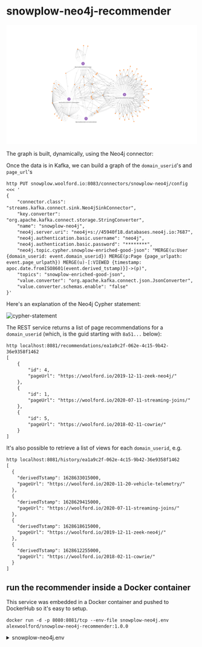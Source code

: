 # snowplow-neo4j-recommender

![user-page-graph](img/user-page-graph.svg)

The graph is built, dynamically, using the Neo4j connector:

Once the data is in Kafka, we can build a graph of the `domain_userid`'s and `page_url`'s

    http PUT snowplow.woolford.io:8083/connectors/snowplow-neo4j/config <<< '
    {
        "connector.class": "streams.kafka.connect.sink.Neo4jSinkConnector",
        "key.converter": "org.apache.kafka.connect.storage.StringConverter",
        "name": "snowplow-neo4j",
        "neo4j.server.uri": "neo4j+s://45940f18.databases.neo4j.io:7687",
        "neo4j.authentication.basic.username": "neo4j",
        "neo4j.authentication.basic.password": "********",
        "neo4j.topic.cypher.snowplow-enriched-good-json": "MERGE(u:User {domain_userid: event.domain_userid}) MERGE(p:Page {page_urlpath: event.page_urlpath}) MERGE(u)-[:VIEWED {timestamp: apoc.date.fromISO8601(event.derived_tstamp)}]->(p)",
        "topics": "snowplow-enriched-good-json",
        "value.converter": "org.apache.kafka.connect.json.JsonConverter",
        "value.converter.schemas.enable": "false"
    }'

Here's an explanation of the Neo4j Cypher statement:

![cypher-statement](img/cypher-statement.png)

The REST service returns a list of page recommendations for a `domain_userid` (which, is the guid starting with `8a51...` below):

    http localhost:8081/recommendations/ea1a9c2f-062e-4c15-9b42-36e9358f1462
    [
        {
            "id": 4,
            "pageUrl": "https://woolford.io/2019-12-11-zeek-neo4j/"
        },
        {
            "id": 1,
            "pageUrl": "https://woolford.io/2020-07-11-streaming-joins/"
        },
        {
            "id": 5,
            "pageUrl": "https://woolford.io/2018-02-11-cowrie/"
        }
    ]

It's also possible to retrieve a list of views for each `domain_userid`, e.g.

    http localhost:8081/history/ea1a9c2f-062e-4c15-9b42-36e9358f1462
    [
      {
        "derivedTstamp": 1628633015000,
        "pageUrl": "https://woolford.io/2020-11-20-vehicle-telemetry/"
      },
      {
        "derivedTstamp": 1628629415000,
        "pageUrl": "https://woolford.io/2020-07-11-streaming-joins/"
      },
      {
        "derivedTstamp": 1628618615000,
        "pageUrl": "https://woolford.io/2019-12-11-zeek-neo4j/"
      },
      {
        "derivedTstamp": 1628612255000,
        "pageUrl": "https://woolford.io/2018-02-11-cowrie/"
      }
    ]

## run the recommender inside a Docker container

This service was embedded in a Docker container and pushed to DockerHub so it's easy to setup.

    docker run -d -p 8080:8081/tcp --env-file snowplow-neo4j.env alexwoolford/snowplow-neo4j-recommender:1.0.0

<details><summary>snowplow-neo4j.env</summary>
    <pre>
    SPRING_NEO4J_URI=neo4j+s://45940f18.databases.neo4j.io:7687
    SPRING_NEO4J_AUTHENTICATION_USERNAME=neo4j
    SPRING_NEO4J_AUTHENTICATION_PASSWORD=********
    SPRING_DATA_NEO4J_DATABASE=neo4j
    </pre>
</details>

[//]: # (TODO: data science: add Louvain community - calc and remove)
[//]: # (TODO: plot points on map)
[//]: # (TODO: combine with JA3 from Zeek)
[//]: # (TODO: Sankey visualization for journey)
[//]: # (TODO: link prediction)
